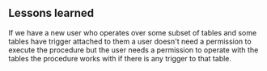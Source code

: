 ## Lessons learned
If we have a new user who operates over some subset of tables and some tables have trigger attached to them a user doesn't need a permission to execute the procedure but the user needs a permission to operate with the tables the procedure works with if there is any trigger to that table.

